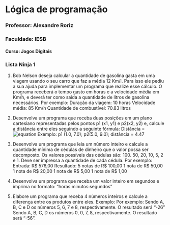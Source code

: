 # Lógica de programação
### Professor: Alexandre Roriz
### Faculdade: IESB
#### Curso: Jogos Digitais
### Lista Ninja 1

1. Bob Nelson deseja calcular a quantidade de gasolina gasta em uma viagem usando
o seu carro que faz a média 12 Km/l. Para isso ele pediu a sua ajuda para
implementar um programa que realize esse cálculo.
O programa receberá o tempo gasto em horas e a velocidade média em Km/h, e
deverá ter como saída a quantidade de litros de gasolina necessários.
Por exemplo:
Duração da viagem: 10 horas
Velocidade média: 85 Km/h
Quantidade de combustível: 70.83 litros

2. Desenvolva um programa que receba duas posições em um plano cartesiano
representadas pelos pontos p1 (x1, y1) e p2(x2, y2) e, calcule a distância entre eles
seguindo a seguinte fórmula:
Distância = ![equation](http://www.sciweavers.org/upload/Tex2Img_1583794300/render.png)
Exemplo: p1 (1.0, 7.0); p2(5.0, 9.0); distância = 4.47

3. Desenvolva um programa que leia um número inteiro e calcule a quantidade mínima de
cédulas de dinheiro que o valor possa ser decomposto. Os valores possíveis das cédulas
são: 100. 50, 20, 10, 5, 2 e 1. Deve ser impressa a quantidade de cada cédula.
Por exemplo:
Entrada: R$ 576,00
Resultado:
5 notas de R$ 100,00
1 nota de R$ 50,00
1 nota de R$ 20,00
1 nota de R$ 5,00
1 nota de R$ 1,00

4. Desenvolva um programa que receba um valor inteiro em segundos e imprima no
formato: “horas:minutos:segundos”
5. Elabore um programa que receba 4 números inteiros e calcule a diferença entre os
produtos entre eles. Exemplo:
Por exemplo:
Sendo A, B, C e D os números 5, 6, 7 e 8, respectivamente. O resultado será “-26”
Sendo A, B, C, D os números 0, 0, 7, 8, respectivamente. O resultado será “-56”.
